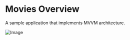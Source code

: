 # Movies Overview

A sample application that implements MVVM architecture.

![Image](https://github.com/user-attachments/assets/fba54dad-2619-4bbb-b066-a0aa56dab6b6)

